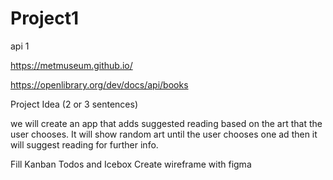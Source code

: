 # Project1

api 1

https://metmuseum.github.io/

https://openlibrary.org/dev/docs/api/books

Project Idea (2 or 3 sentences)

we will create an app that adds suggested reading based on the art that the user chooses. It will show random art until the user chooses one ad then it will suggest reading for further info.

Fill Kanban Todos and Icebox
Create wireframe with figma
